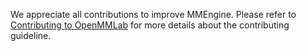 We appreciate all contributions to improve MMEngine. Please refer to [Contributing to OpenMMLab](https://mmengine.readthedocs.io/en/latest/notes/contributing.html) for more details about the contributing guideline.
